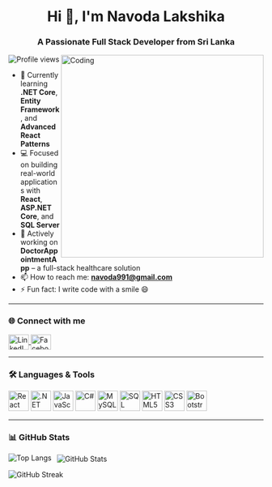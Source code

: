 <h1 align="center">Hi 👋, I'm Navoda Lakshika</h1>
<h3 align="center">A Passionate Full Stack Developer from Sri Lanka</h3>

<img align="right" alt="Coding" width="400" src="https://cdn.dribbble.com/users/1162077/screenshots/3848914/programmer.gif" />

<p align="left">
  <img src="https://komarev.com/ghpvc/?username=navodalakshika&label=Profile%20views&color=0e75b6&style=flat" alt="Profile views" />
</p>

- 🌱 Currently learning **.NET Core**, **Entity Framework**, and **Advanced React Patterns**
- 💻 Focused on building real-world applications with **React**, **ASP.NET Core**, and **SQL Server**
- 🔭 Actively working on **DoctorAppointmentApp** – a full-stack healthcare solution
- 📫 How to reach me: **navoda991@gmail.com**
- ⚡ Fun fact: I write code with a smile 😄

---

### 🌐 Connect with me

<p align="left">
  <a href="https://linkedin.com/in/navoda-lakshika" target="blank">
    <img align="center" src="https://raw.githubusercontent.com/rahuldkjain/github-profile-readme-generator/master/src/images/icons/Social/linked-in-alt.svg" alt="LinkedIn" height="30" width="40" />
  </a>
  <a href="https://fb.com/navoda.lakshika" target="blank">
    <img align="center" src="https://raw.githubusercontent.com/rahuldkjain/github-profile-readme-generator/master/src/images/icons/Social/facebook.svg" alt="Facebook" height="30" width="40" />
  </a>
</p>

---

### 🛠️ Languages & Tools

<p align="left">
  <img src="https://cdn.jsdelivr.net/gh/devicons/devicon/icons/react/react-original-wordmark.svg" width="40" height="40" alt="React" />
  <img src="https://cdn.jsdelivr.net/gh/devicons/devicon/icons/dot-net/dot-net-original-wordmark.svg" width="40" height="40" alt=".NET" />
  <img src="https://cdn.jsdelivr.net/gh/devicons/devicon/icons/javascript/javascript-original.svg" width="40" height="40" alt="JavaScript" />
  <img src="https://cdn.jsdelivr.net/gh/devicons/devicon/icons/csharp/csharp-original.svg" width="40" height="40" alt="C#" />
  <img src="https://cdn.jsdelivr.net/gh/devicons/devicon/icons/mysql/mysql-original-wordmark.svg" width="40" height="40" alt="MySQL" />
  <img src="https://cdn.jsdelivr.net/gh/devicons/devicon/icons/microsoftsqlserver/microsoftsqlserver-plain.svg" width="40" height="40" alt="SQL Server" />
  <img src="https://cdn.jsdelivr.net/gh/devicons/devicon/icons/html5/html5-original-wordmark.svg" width="40" height="40" alt="HTML5" />
  <img src="https://cdn.jsdelivr.net/gh/devicons/devicon/icons/css3/css3-original-wordmark.svg" width="40" height="40" alt="CSS3" />
  <img src="https://cdn.jsdelivr.net/gh/devicons/devicon/icons/bootstrap/bootstrap-original.svg" width="40" height="40" alt="Bootstrap" />
</p>

---

### 📊 GitHub Stats

<p>
  <img align="left" src="https://github-readme-stats.vercel.app/api/top-langs?username=navodalakshika&show_icons=true&locale=en&layout=compact" alt="Top Langs" />
</p>

<p>&nbsp;
  <img align="center" src="https://github-readme-stats.vercel.app/api?username=navodalakshika&show_icons=true&locale=en" alt="GitHub Stats" />
</p>

<p>
  <img align="center" src="https://github-readme-streak-stats.herokuapp.com/?user=navodalakshika&" alt="GitHub Streak" />
</p>
